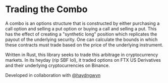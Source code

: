 # Trading the Combo
A combo is an options structure that is constructed by either purchasing a call option and selling a put option or buying a call and selling a put. This has the effect of creating a "synthetic long" position which replicates the payout of the underlying security. One can calculate the bounds in which these contracts must trade based on the price of the underlying instrument. 

Written in Rust, this library seeks to trade this arbitrage in cryptocurrency markets. In its heyday (rip SBF lol), it traded options on FTX US Derivatives and their underlying cryptocurrencies on Binance.

Developed in collaboration with [@haydngwyn](https://github.com/haydngwyn)
